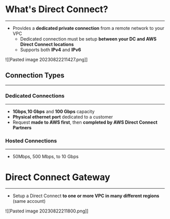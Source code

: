 # What's Direct Connect?
---

* Provides a **dedicated private connection** from a remote network to your VPC
	* Dedicated connection must be setup **between your DC and AWS Direct Connect locations**
	* Supports both **IPv4** and **IPv6**

![[Pasted image 20230822211427.png]]

## Connection Types
---

### Dedicated Connections
---

* **1Gbps**,**10 Gbps** and **100 Gbps** capacity
* **Physical ethernet port** dedicated to a customer
* Request **made to AWS first**, then **completed by AWS Direct Connect Partners**

### Hosted Connections
---

* 50Mbps, 500 Mbps, to 10 Gbps
# Direct Connect Gateway
---

* Setup a Direct Connect **to one or more VPC in many different regions** (same account)

![[Pasted image 20230822211800.png]]

